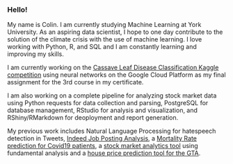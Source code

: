 ### Hello!

My name is Colin. I am currently studying Machine Learning at York University. As an aspiring data scientist, I hope to one day contribute to the solution of the climate crisis with the use of machine learning. I love working with Python, R, and SQL and I am constantly learning and improving my skills. 

I am currently working on the [Cassave Leaf Disease Classification Kaggle competition](https://www.kaggle.com/c/cassava-leaf-disease-classification) using neural networks on the Google Cloud Platform as my final assignment for the 3rd course in my certificate. 

I am also working on a complete pipeline for analyzing stock market data using Python requests for data collection and parsing, PostgreSQL for database management, RStudio for analysis and visualization, and RShiny/RMarkdown for deoployment and report generation. 

My previous work includes Natural Language Processing for hatespeech detection in Tweets, [Indeed Job Posting Analysis](https://github.com/colingreen18/job_posting_analysis/blob/main/indeed_scraping/Indeed%20Scraping.pdf), a [Mortality Rate prediction for Covid19 patients](https://sean-z.shinyapps.io/covid_analysis/), a [stock market analytics tool](https://colin-green.shinyapps.io/stock-evaluator/) using fundamental analysis and a [house price prediction tool for the GTA](https://colin-green.shinyapps.io/gta_house_prices/).  


